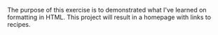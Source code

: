 The purpose of this exercise is to demonstrated what I've learned on formatting in HTML. 
This project will result in a homepage with links to recipes.